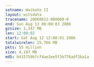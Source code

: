 ```yaml
---
setname: Waikato II
layout: witsdata
tracename: 20060812-000000-0
end: Sun Aug 13 00:00:03 2006
gzsize: 1,347 MB
len: 12:00:02
start: Sat Aug 12 12:00:01 2006
totalwirelen: 25,766 MB
pkts: 55 million
size: 4,197 MB
md5: b415759b7cf4ae3ee5f3b776adf2ba1a
---
```

